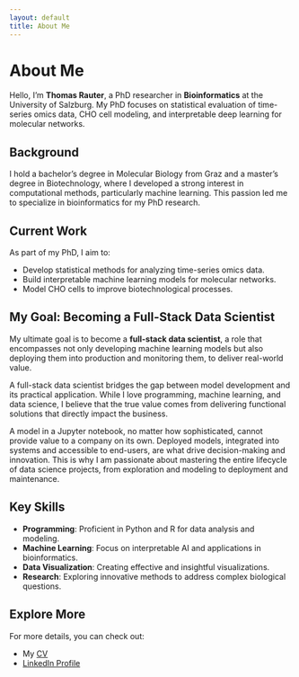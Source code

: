 ```yaml
---
layout: default
title: About Me
---
```


# About Me

Hello, I’m **Thomas Rauter**, a PhD researcher in **Bioinformatics** at the University of Salzburg.
My PhD focuses on statistical evaluation of time-series omics data, CHO cell modeling, and 
interpretable deep learning for molecular networks.

## Background

I hold a bachelor’s degree in Molecular Biology from Graz and a master’s degree in Biotechnology, 
where I developed a strong interest in computational methods, particularly machine learning.
This passion led me to specialize in bioinformatics for my PhD research.

## Current Work

As part of my PhD, I aim to:
- Develop statistical methods for analyzing time-series omics data.
- Build interpretable machine learning models for molecular networks.
- Model CHO cells to improve biotechnological processes.

## My Goal: Becoming a Full-Stack Data Scientist

My ultimate goal is to become a **full-stack data scientist**, a role that encompasses not only 
developing machine learning models but also deploying them into production and monitoring them, to 
deliver real-world value. 

A full-stack data scientist bridges the gap between model development and its practical application.
While I love programming, machine learning, and data science, I believe that the true value comes 
from delivering functional solutions that directly impact the business. 

A model in a Jupyter notebook, no matter how sophisticated, cannot provide value to a company on its
own. Deployed models, integrated into systems and accessible to end-users, are what drive 
decision-making and innovation. This is why I am passionate about mastering the entire lifecycle of
data science projects, from exploration and modeling to deployment and maintenance.

## Key Skills

- **Programming**: Proficient in Python and R for data analysis and modeling.
- **Machine Learning**: Focus on interpretable AI and applications in bioinformatics.
- **Data Visualization**: Creating effective and insightful visualizations.
- **Research**: Exploring innovative methods to address complex biological questions.

## Explore More

For more details, you can check out:
- My [CV](https://drive.google.com/file/d/1a9K1L48lxbApPFR6w9N0J30hg5V_UB4F/view?usp=sharing)  
- [LinkedIn Profile](https://www.linkedin.com/in/thomas-rauter-003583281)  
